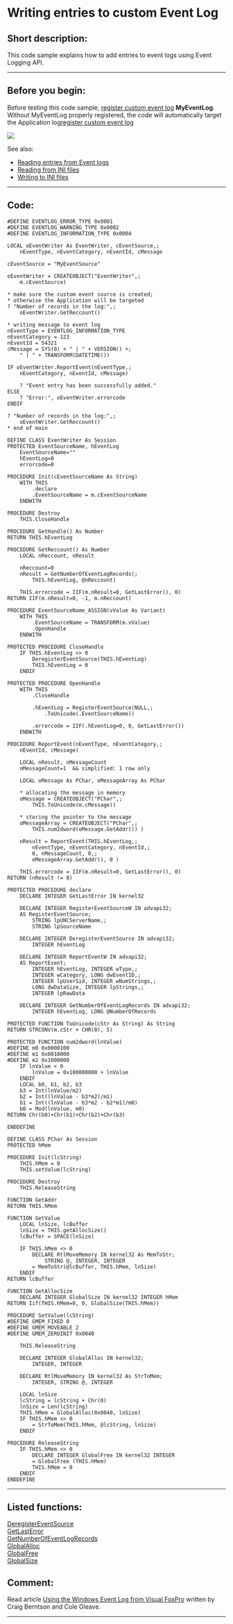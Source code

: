 <link rel="stylesheet" type="text/css" href="../css/win32api.css">  
<link rel="stylesheet" href="https://cdnjs.cloudflare.com/ajax/libs/font-awesome/4.7.0/css/font-awesome.min.css">

# Writing entries to custom Event Log

## Short description:
This code sample explains how to add entries to event logs using Event Logging API.  
***  


## Before you begin:
Before testing this code sample, <a href="?example=563">register custom event log</a> **MyEventLog**. Without MyEventLog properly registered, the code will automatically target the Application log[register custom event log](sample_563.md)  

![](../http://news2news.com/vfp/images/customeventlog.png)  

See also:

* [Reading entries from Event logs](sample_524.md)  
* [Reading from INI files](sample_133.md)  
* [Writing to INI files](sample_137.md)  

  
***  


## Code:
```foxpro  
#DEFINE EVENTLOG_ERROR_TYPE 0x0001
#DEFINE EVENTLOG_WARNING_TYPE 0x0002
#DEFINE EVENTLOG_INFORMATION_TYPE 0x0004

LOCAL oEventWriter As EventWriter, cEventSource,;
	nEventType, nEventCategory, nEventId, cMessage

cEventSource = "MyEventSource"

oEventWriter = CREATEOBJECT("EventWriter",;
	m.cEventSource)

* make sure the custom event source is created;
* otherwise the Application will be targeted
? "Number of records in the log:",;
	oEventWriter.GetReccount()

* writing message to event log
nEventType = EVENTLOG_INFORMATION_TYPE
nEventCategory = 123
nEventId = 54321
cMessage = SYS(0) + " | " + VERSION() +;
	" | " + TRANSFORM(DATETIME())

IF oEventWriter.ReportEvent(nEventType,;
	nEventCategory, nEventId, cMessage)

	? "Event entry has been successfully added."
ELSE
	? "Error:", oEventWriter.errorcode
ENDIF
	
? "Number of records in the log:",;
	oEventWriter.GetReccount()
* end of main

DEFINE CLASS EventWriter As Session
PROTECTED EventSourceName, hEventLog
	EventSourceName=""
	hEventLog=0
	errorcode=0
	
PROCEDURE Init(cEventSourceName As String)
	WITH THIS
		.declare
		.EventSourceName = m.cEventSourceName
	ENDWITH

PROCEDURE Destroy
	THIS.CloseHandle

PROCEDURE GetHandle() As Number
RETURN THIS.hEventLog

PROCEDURE GetReccount() As Number
	LOCAL nReccount, nResult

	nReccount=0
	nResult = GetNumberOfEventLogRecords(;
		THIS.hEventLog, @nReccount)

	THIS.errorcode = IIF(m.nResult=0, GetLastError(), 0)
RETURN IIF(m.nResult=0, -1, m.nReccount)

PROCEDURE EventSourceName_ASSIGN(vValue As Variant)
	WITH THIS
		.EventSourceName = TRANSFORM(m.vValue)
		.OpenHandle
	ENDWITH

PROTECTED PROCEDURE CloseHandle
	IF THIS.hEventLog <> 0
		DeregisterEventSource(THIS.hEventLog)
		THIS.hEventLog = 0
	ENDIF

PROTECTED PROCEDURE OpenHandle
	WITH THIS
		.CloseHandle

		.hEventLog = RegisterEventSource(NULL,;
			.ToUnicode(.EventSourceName))

		.errorcode = IIF(.hEventLog=0, 0, GetLastError())
	ENDWITH

PROCEDURE ReportEvent(nEventType, nEventCategory,;
	nEventId, cMessage)
	
	LOCAL nResult, nMessageCount
	nMessageCount=1  && simplified: 1 row only
	
	LOCAL oMessage As PChar, oMessageArray As PChar

	* allocating the message in memory
	oMessage = CREATEOBJECT("PChar",;
		THIS.ToUnicode(m.cMessage))
	
	* storing the pointer to the message
	oMessageArray = CREATEOBJECT("PChar",;
		THIS.num2dword(oMessage.GetAddr()) )
	
	nResult = ReportEvent(THIS.hEventLog,;
		nEventType, nEventCategory, nEventId,;
		0, nMessageCount, 0,;
		oMessageArray.GetAddr(), 0 )
		
	THIS.errorcode = IIF(m.nResult=0, GetLastError(), 0)
RETURN (nResult != 0)

PROTECTED PROCEDURE declare
	DECLARE INTEGER GetLastError IN kernel32

	DECLARE INTEGER RegisterEventSourceW IN advapi32;
	AS RegisterEventSource;
		STRING lpUNCServerName,;
		STRING lpSourceName

	DECLARE INTEGER DeregisterEventSource IN advapi32;
		INTEGER hEventLog

	DECLARE INTEGER ReportEventW IN advapi32;
	AS ReportEvent;
		INTEGER hEventLog, INTEGER wType,;
		INTEGER wCategory, LONG dwEventID,;
		INTEGER lpUserSid, INTEGER wNumStrings,;
		LONG dwDataSize, INTEGER lpStrings,;
		INTEGER lpRawData

	DECLARE INTEGER GetNumberOfEventLogRecords IN advapi32;
		INTEGER hEventLog, LONG @NumberOfRecords

PROTECTED FUNCTION ToUnicode(cStr As String) As String
RETURN STRCONV(m.cStr + CHR(0), 5)

PROTECTED FUNCTION num2dword(lnValue)
#DEFINE m0 0x0000100
#DEFINE m1 0x0010000
#DEFINE m2 0x1000000
	IF lnValue < 0
		lnValue = 0x100000000 + lnValue
	ENDIF
	LOCAL b0, b1, b2, b3
	b3 = Int(lnValue/m2)
	b2 = Int((lnValue - b3*m2)/m1)
	b1 = Int((lnValue - b3*m2 - b2*m1)/m0)
	b0 = Mod(lnValue, m0)
RETURN Chr(b0)+Chr(b1)+Chr(b2)+Chr(b3)

ENDDEFINE

DEFINE CLASS PChar As Session
PROTECTED hMem

PROCEDURE Init(lcString)
	THIS.hMem = 0
	THIS.setValue(lcString)

PROCEDURE Destroy
	THIS.ReleaseString

FUNCTION GetAddr
RETURN THIS.hMem

FUNCTION GetValue
	LOCAL lnSize, lcBuffer
	lnSize = THIS.getAllocSize()
	lcBuffer = SPACE(lnSize)

	IF THIS.hMem <> 0
		DECLARE RtlMoveMemory IN kernel32 As MemToStr;
			STRING @, INTEGER, INTEGER
		= MemToStr(@lcBuffer, THIS.hMem, lnSize)
	ENDIF
RETURN lcBuffer

FUNCTION GetAllocSize
	DECLARE INTEGER GlobalSize IN kernel32 INTEGER hMem
RETURN Iif(THIS.hMem=0, 0, GlobalSize(THIS.hMem))

PROCEDURE SetValue(lcString)
#DEFINE GMEM_FIXED 0
#DEFINE GMEM_MOVEABLE 2
#DEFINE GMEM_ZEROINIT 0x0040

	THIS.ReleaseString

	DECLARE INTEGER GlobalAlloc IN kernel32;
		INTEGER, INTEGER

	DECLARE RtlMoveMemory IN kernel32 As StrToMem;
		INTEGER, STRING @, INTEGER

	LOCAL lnSize
	lcString = lcString + Chr(0)
	lnSize = Len(lcString)
	THIS.hMem = GlobalAlloc(0x0040, lnSize)
	IF THIS.hMem <> 0
		= StrToMem(THIS.hMem, @lcString, lnSize)
	ENDIF

PROCEDURE ReleaseString
	IF THIS.hMem <> 0
		DECLARE INTEGER GlobalFree IN kernel32 INTEGER
		= GlobalFree (THIS.hMem)
		THIS.hMem = 0
	ENDIF
ENDDEFINE  
```  
***  


## Listed functions:
[DeregisterEventSource](../libraries/advapi32/DeregisterEventSource.md)  
[GetLastError](../libraries/kernel32/GetLastError.md)  
[GetNumberOfEventLogRecords](../libraries/advapi32/GetNumberOfEventLogRecords.md)  
[GlobalAlloc](../libraries/kernel32/GlobalAlloc.md)  
[GlobalFree](../libraries/kernel32/GlobalFree.md)  
[GlobalSize](../libraries/kernel32/GlobalSize.md)  

## Comment:
Read article <a href="http://www.craigberntson.com/articles/eventlog.pdf">Using the Windows Event Log from Visual FoxPro</a> written by Craig Berntson and Cole Gleave.  
  
***  

